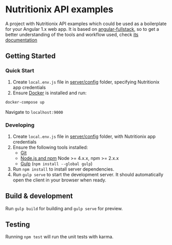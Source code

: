 # Nutritionix API examples

A project with Nutritionix API examples which could be used as a boilerplate for your Angular 1.x web app. It is based on [angular-fullstack](https://github.com/angular-fullstack/generator-angular-fullstack), so to get a better understanding of the tools and workflow used, check [its documentation](https://angular-fullstack.github.io/)

## Getting Started

### Quick Start

1. Create `local.env.js` file in [server/config](server/config) folder, specifying Nutritionix app credentials
2. Ensure [Docker](http://docker.com/) is installed and run:

```sh
docker-compose up
```

Navigate to `localhost:9000`

### Developing

1. Create `local.env.js` file in [server/config](server/config) folder, with Nutritionix app credentials
2. Ensure the following tools installed:
    - [Git](https://git-scm.com/)
    - [Node.js and npm](nodejs.org) Node >= 4.x.x, npm >= 2.x.x
    - [Gulp](http://gulpjs.com/) (`npm install --global gulp`)
3. Run `npm install` to install server dependencies.
4. Run `gulp serve` to start the development server. It should automatically open the client in your browser when ready.

## Build & development

Run `gulp build` for building and `gulp serve` for preview.

## Testing

Running `npm test` will run the unit tests with karma.
